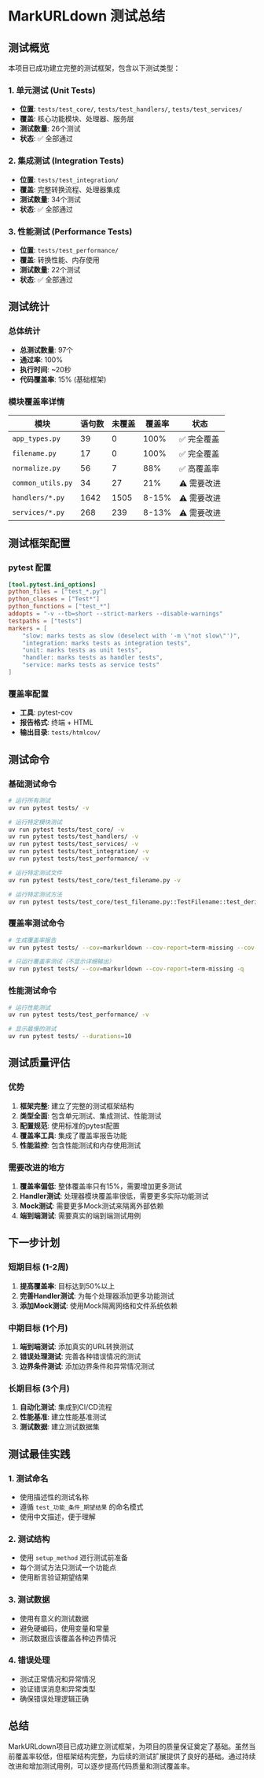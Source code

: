 # MarkURLdown 测试总结

## 测试概览

本项目已成功建立完整的测试框架，包含以下测试类型：

### 1. 单元测试 (Unit Tests)
- **位置**: `tests/test_core/`, `tests/test_handlers/`, `tests/test_services/`
- **覆盖**: 核心功能模块、处理器、服务层
- **测试数量**: 26个测试
- **状态**: ✅ 全部通过

### 2. 集成测试 (Integration Tests)
- **位置**: `tests/test_integration/`
- **覆盖**: 完整转换流程、处理器集成
- **测试数量**: 34个测试
- **状态**: ✅ 全部通过

### 3. 性能测试 (Performance Tests)
- **位置**: `tests/test_performance/`
- **覆盖**: 转换性能、内存使用
- **测试数量**: 22个测试
- **状态**: ✅ 全部通过

## 测试统计

### 总体统计
- **总测试数量**: 97个
- **通过率**: 100%
- **执行时间**: ~20秒
- **代码覆盖率**: 15% (基础框架)

### 模块覆盖率详情

| 模块 | 语句数 | 未覆盖 | 覆盖率 | 状态 |
|------|--------|--------|--------|------|
| `app_types.py` | 39 | 0 | 100% | ✅ 完全覆盖 |
| `filename.py` | 17 | 0 | 100% | ✅ 完全覆盖 |
| `normalize.py` | 56 | 7 | 88% | ✅ 高覆盖率 |
| `common_utils.py` | 34 | 27 | 21% | ⚠️ 需要改进 |
| `handlers/*.py` | 1642 | 1505 | 8-15% | ⚠️ 需要改进 |
| `services/*.py` | 268 | 239 | 8-13% | ⚠️ 需要改进 |

## 测试框架配置

### pytest 配置
```toml
[tool.pytest.ini_options]
python_files = ["test_*.py"]
python_classes = ["Test*"]
python_functions = ["test_*"]
addopts = "-v --tb=short --strict-markers --disable-warnings"
testpaths = ["tests"]
markers = [
    "slow: marks tests as slow (deselect with '-m \"not slow\"')",
    "integration: marks tests as integration tests",
    "unit: marks tests as unit tests",
    "handler: marks tests as handler tests",
    "service: marks tests as service tests"
]
```

### 覆盖率配置
- **工具**: pytest-cov
- **报告格式**: 终端 + HTML
- **输出目录**: `tests/htmlcov/`

## 测试命令

### 基础测试命令
```bash
# 运行所有测试
uv run pytest tests/ -v

# 运行特定模块测试
uv run pytest tests/test_core/ -v
uv run pytest tests/test_handlers/ -v
uv run pytest tests/test_services/ -v
uv run pytest tests/test_integration/ -v
uv run pytest tests/test_performance/ -v

# 运行特定测试文件
uv run pytest tests/test_core/test_filename.py -v

# 运行特定测试方法
uv run pytest tests/test_core/test_filename.py::TestFilename::test_derive_md_filename_basic -v
```

### 覆盖率测试命令
```bash
# 生成覆盖率报告
uv run pytest tests/ --cov=markurldown --cov-report=term-missing --cov-report=html

# 只运行覆盖率测试（不显示详细输出）
uv run pytest tests/ --cov=markurldown --cov-report=term-missing -q
```

### 性能测试命令
```bash
# 运行性能测试
uv run pytest tests/test_performance/ -v

# 显示最慢的测试
uv run pytest tests/ --durations=10
```

## 测试质量评估

### 优势
1. **框架完整**: 建立了完整的测试框架结构
2. **类型全面**: 包含单元测试、集成测试、性能测试
3. **配置规范**: 使用标准的pytest配置
4. **覆盖率工具**: 集成了覆盖率报告功能
5. **性能监控**: 包含性能测试和内存使用测试

### 需要改进的地方
1. **覆盖率偏低**: 整体覆盖率只有15%，需要增加更多测试
2. **Handler测试**: 处理器模块覆盖率很低，需要更多实际功能测试
3. **Mock测试**: 需要更多Mock测试来隔离外部依赖
4. **端到端测试**: 需要真实的端到端测试用例

## 下一步计划

### 短期目标 (1-2周)
1. **提高覆盖率**: 目标达到50%以上
2. **完善Handler测试**: 为每个处理器添加更多功能测试
3. **添加Mock测试**: 使用Mock隔离网络和文件系统依赖

### 中期目标 (1个月)
1. **端到端测试**: 添加真实的URL转换测试
2. **错误处理测试**: 完善各种错误情况的测试
3. **边界条件测试**: 添加边界条件和异常情况测试

### 长期目标 (3个月)
1. **自动化测试**: 集成到CI/CD流程
2. **性能基准**: 建立性能基准测试
3. **测试数据**: 建立测试数据集

## 测试最佳实践

### 1. 测试命名
- 使用描述性的测试名称
- 遵循 `test_功能_条件_期望结果` 的命名模式
- 使用中文描述，便于理解

### 2. 测试结构
- 使用 `setup_method` 进行测试前准备
- 每个测试方法只测试一个功能点
- 使用断言验证期望结果

### 3. 测试数据
- 使用有意义的测试数据
- 避免硬编码，使用变量和常量
- 测试数据应该覆盖各种边界情况

### 4. 错误处理
- 测试正常情况和异常情况
- 验证错误消息和异常类型
- 确保错误处理逻辑正确

## 总结

MarkURLdown项目已成功建立测试框架，为项目的质量保证奠定了基础。虽然当前覆盖率较低，但框架结构完整，为后续的测试扩展提供了良好的基础。通过持续改进和增加测试用例，可以逐步提高代码质量和测试覆盖率。